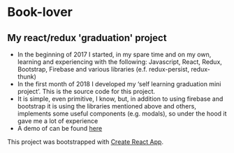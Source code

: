 # Book-lover
## My react/redux 'graduation' project
- In the beginning of 2017 I started, in my spare time and on my own, learning and experiencing with the following: Javascript, React, Redux, Bootstrap, Firebase and various libraries (e.f. redux-persist, redux-thunk)
- In the first month of 2018 I developed my ‘self learning graduation mini project’. 
This is the source code for this project.
- It is simple, even primitive, I know, but, in addition to using firebase and bootstrap it is using the libraries mentioned above and others, implements some useful components (e.g. modals), so under the hood it gave me a lot of experience
- A demo of can be found [here](https://book-lover.herokuapp.com/)

This project was bootstrapped with [Create React App](https://github.com/facebookincubator/create-react-app).

